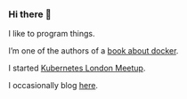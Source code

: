 ### Hi there 👋

I like to program things.

I’m one of the authors of a [book about docker](https://www.amazon.com/Docker-Production-Trenches-Joe-Johnston-ebook/dp/B0141W6KYC).

I started [Kubernetes London Meetup](https://www.meetup.com/Kubernetes-London/).

I occasionally blog [here](https://cybernetist.com/).
